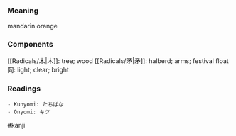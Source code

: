 ### Meaning

mandarin orange

### Components

[[Radicals/木|木]]: tree; wood [[Radicals/矛|矛]]: halberd; arms; festival float 冏: light; clear; bright

### Readings

```
- Kunyomi: たちばな
- Onyomi: キツ
```

#kanji